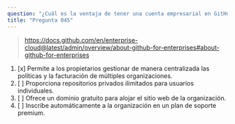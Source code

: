 ```yaml
---
question: "¿Cuál es la ventaja de tener una cuenta empresarial en GitHub Enterprise Cloud para una organización?"
title: "Pregunta 045"
---
```


> https://docs.github.com/en/enterprise-cloud@latest/admin/overview/about-github-for-enterprises#about-github-for-enterprises
1. [x] Permite a los propietarios gestionar de manera centralizada las políticas y la facturación de múltiples organizaciones.
1. [ ] Proporciona repositorios privados ilimitados para usuarios individuales.
1. [ ] Ofrece un dominio gratuito para alojar el sitio web de la organización.
1. [ ] Inscribe automáticamente a la organización en un plan de soporte premium.
